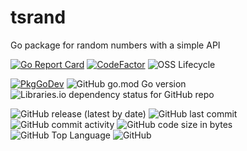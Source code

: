 # tsrand
Go package for random numbers with a simple API

[![Go Report Card](https://goreportcard.com/badge/github.com/thorstenrie/tsrand)](https://goreportcard.com/report/github.com/thorstenrie/tsrand)
[![CodeFactor](https://www.codefactor.io/repository/github/thorstenrie/tsrand/badge)](https://www.codefactor.io/repository/github/thorstenrie/tsrand)
![OSS Lifecycle](https://img.shields.io/osslifecycle/thorstenrie/tsrand)

[![PkgGoDev](https://pkg.go.dev/badge/mod/github.com/thorstenrie/tsrand)](https://pkg.go.dev/mod/github.com/thorstenrie/tsrand)
![GitHub go.mod Go version](https://img.shields.io/github/go-mod/go-version/thorstenrie/tsrand)
![Libraries.io dependency status for GitHub repo](https://img.shields.io/librariesio/github/thorstenrie/tsrand)

![GitHub release (latest by date)](https://img.shields.io/github/v/release/thorstenrie/tsrand)
![GitHub last commit](https://img.shields.io/github/last-commit/thorstenrie/tsrand)
![GitHub commit activity](https://img.shields.io/github/commit-activity/m/thorstenrie/tsrand)
![GitHub code size in bytes](https://img.shields.io/github/languages/code-size/thorstenrie/tsrand)
![GitHub Top Language](https://img.shields.io/github/languages/top/thorstenrie/tsrand)
![GitHub](https://img.shields.io/github/license/thorstenrie/tsrand)
